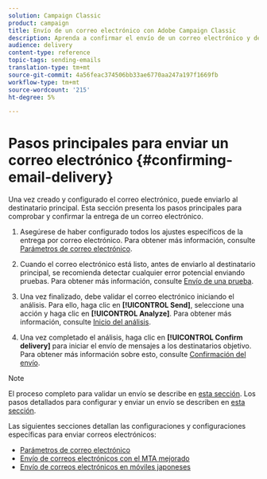 ```yaml
---
solution: Campaign Classic
product: campaign
title: Envío de un correo electrónico con Adobe Campaign Classic
description: Aprenda a confirmar el envío de un correo electrónico y descubra las características específicas del envío de mensajes de correo electrónico.
audience: delivery
content-type: reference
topic-tags: sending-emails
translation-type: tm+mt
source-git-commit: 4a56feac374506bb33ae6770aa247a197f1669fb
workflow-type: tm+mt
source-wordcount: '215'
ht-degree: 5%

---
```



# Pasos principales para enviar un correo electrónico {#confirming-email-delivery}

Una vez creado y configurado el correo electrónico, puede enviarlo al destinatario principal. Esta sección presenta los pasos principales para comprobar y confirmar la entrega de un correo electrónico.

1. Asegúrese de haber configurado todos los ajustes específicos de la entrega por correo electrónico. Para obtener más información, consulte [Parámetros de correo electrónico](../../delivery/using/email-parameters.md).
1. Cuando el correo electrónico está listo, antes de enviarlo al destinatario principal, se recomienda detectar cualquier error potencial enviando pruebas. Para obtener más información, consulte [Envío de una prueba](../../delivery/using/steps-validating-the-delivery.md#sending-a-proof).

1. Una vez finalizado, debe validar el correo electrónico iniciando el análisis. Para ello, haga clic en **[!UICONTROL Send]**, seleccione una acción y haga clic en **[!UICONTROL Analyze]**. Para obtener más información, consulte [Inicio del análisis](../../delivery/using/steps-validating-the-delivery.md#analyzing-the-delivery).

1. Una vez completado el análisis, haga clic en **[!UICONTROL Confirm delivery]** para iniciar el envío de mensajes a los destinatarios objetivo. Para obtener más información sobre esto, consulte [Confirmación del envío](../../delivery/using/steps-sending-the-delivery.md#confirming-delivery).

   <!--Add screenshot with analysis done and Confirm delivery button activated.-->

>[!NOTE]
>
>El proceso completo para validar un envío se describe en [esta sección](../../delivery/using/steps-validating-the-delivery.md). Los pasos detallados para configurar y enviar un envío se describen en [esta sección](../../delivery/using/steps-sending-the-delivery.md).

Las siguientes secciones detallan las configuraciones y configuraciones específicas para enviar correos electrónicos:
<!--* [Generating the mirror page](../../delivery/using/generating-mirror-page.md)
* [Email BCC](../../delivery/using/email-bcc.md)-->
* [Parámetros de correo electrónico](../../delivery/using/email-parameters.md)
* [Envío de correos electrónicos con el MTA mejorado](../../delivery/using/sending-with-enhanced-mta.md)
* [Envío de correos electrónicos en móviles japoneses](../../delivery/using/sending-emails-on-japanese-mobiles.md)
